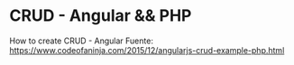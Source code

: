 # CRUD  - Angular && PHP
How to create CRUD - Angular
Fuente: https://www.codeofaninja.com/2015/12/angularjs-crud-example-php.html
